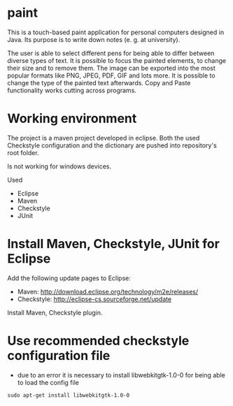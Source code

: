 paint
=====

This is a touch-based paint application for personal computers designed in Java. 
Its purpose is to write down notes (e. g. at university). 

The user is able to select different pens for being able to differ between diverse types of text. It is possible to focus the painted elements, to change their size and to remove them. The image can be exported into the most popular formats like PNG, JPEG, PDF, GIF and lots more. It is possible to change the type of the painted text afterwards. Copy and Paste functionality works cutting across programs.


Working environment
=====

The project is a maven project developed in eclipse. Both the used Checkstyle configuration and the dictionary are  pushed into repository's root folder.

Is not working for windows devices.

Used 
- Eclipse
- Maven
- Checkstyle
- JUnit

Install Maven, Checkstyle, JUnit for Eclipse
==

Add the following update pages to Eclipse:
- Maven:      http://download.eclipse.org/technology/m2e/releases/
- Checkstyle: http://eclipse-cs.sourceforge.net/update

Install Maven, Checkstyle plugin.


Use recommended checkstyle configuration file
====

- due to an error it is necessary to install libwebkitgtk-1.0-0 for being able to load the config file

```
sudo apt-get install libwebkitgtk-1.0-0
```
